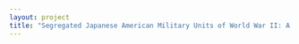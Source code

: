 ```yaml
--- 
layout: project 
title: "Segregated Japanese American Military Units of World War II: A Collaborative Cataloging Project of Oral Histories, Photographs and Documents" 
---
```



